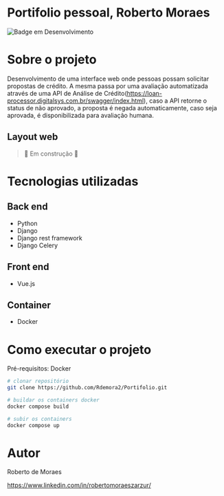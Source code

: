 # Portifolio pessoal, Roberto Moraes
![Badge em Desenvolvimento](http://img.shields.io/static/v1?label=STATUS&message=EM%20DESENVOLVIMENTO&color=GREEN&style=for-the-badge)

# Sobre o projeto
Desenvolvimento de uma interface web onde pessoas possam solicitar propostas de crédito.
A mesma passa por uma avaliação automatizada através de uma API de Análise de Crédito(https://loan-processor.digitalsys.com.br/swagger/index.html), caso a API retorne o status de não aprovado, a proposta é negada automaticamente, caso seja aprovada, é disponibilizada para avaliação humana.

## Layout web
> :construction: Em construção :construction:

# Tecnologias utilizadas
## Back end
- Python
- Django
- Django rest framework
- Django Celery

## Front end
- Vue.js

## Container
- Docker

# Como executar o projeto
Pré-requisitos: Docker

```bash
# clonar repositório
git clone https://github.com/Rdemora2/Portifolio.git

# buildar os containers docker
docker compose build

# subir os containers
docker compose up
```

# Autor

Roberto de Moraes

https://www.linkedin.com/in/robertomoraeszarzur/